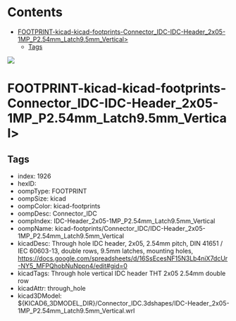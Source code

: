 



Contents
========

* [FOOTPRINT-kicad-kicad-footprints-Connector_IDC-IDC-Header_2x05-1MP_P2.54mm_Latch9.5mm_Vertical>](#footprint-kicad-kicad-footprints-connector_idc-idc-header_2x05-1mp_p254mm_latch95mm_vertical)
	* [Tags](#tags)
  
![][im]
# FOOTPRINT-kicad-kicad-footprints-Connector_IDC-IDC-Header_2x05-1MP_P2.54mm_Latch9.5mm_Vertical>

## Tags

- index: 1926
- hexID: 
- oompType: FOOTPRINT
- oompSize: kicad
- oompColor: kicad-footprints
- oompDesc: Connector_IDC
- oompIndex: IDC-Header_2x05-1MP_P2.54mm_Latch9.5mm_Vertical
- oompName: kicad-footprints/Connector_IDC/IDC-Header_2x05-1MP_P2.54mm_Latch9.5mm_Vertical
- kicadDesc: Through hole IDC header, 2x05, 2.54mm pitch, DIN 41651 / IEC 60603-13, double rows, 9.5mm latches, mounting holes, https://docs.google.com/spreadsheets/d/16SsEcesNF15N3Lb4niX7dcUr-NY5_MFPQhobNuNppn4/edit#gid=0
- kicadTags: Through hole vertical IDC header THT 2x05 2.54mm double row
- kicadAttr: through_hole
- kicad3DModel: ${KICAD6_3DMODEL_DIR}/Connector_IDC.3dshapes/IDC-Header_2x05-1MP_P2.54mm_Latch9.5mm_Vertical.wrl



[im]: image.png
